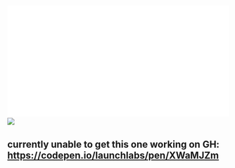 <div>  
  <div>
    <img src="https://raw.githubusercontent.com/neoscotch/neoscotch/b4abc0dd3ecda01ab785e82f515922fb77d4b34f/readme.svg" max-width="100%" alt="testing"/>
  </div>
  <div>  
    <img src="https://raw.githubusercontent.com/neoscotch/animated-svg-as-your-readme/de71b5d9af4fa42bc840cd45fe6ced706fe46eb0/textinabox.svg" max-width="100%" />
  </div>
</div>  

## currently unable to get this one working on GH: https://codepen.io/launchlabs/pen/XWaMJZm
